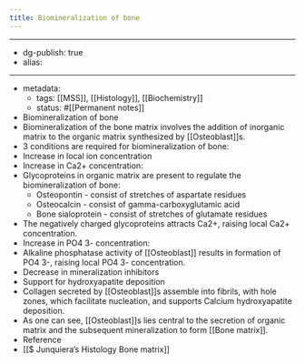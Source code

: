 ```yaml
---
title: Biomineralization of bone
---
```


- --
- dg-publish: true
- alias:
- --
- metadata:
	- tags: [[MSS]], [[Histology]], [[Biochemistry]]
	- status: #[[Permanent notes]]
- Biomineralization of bone
- Biomineralization of the bone matrix involves the addition of inorganic matrix to the organic matrix synthesized by [[Osteoblast]]s.
- 3 conditions are required for biomineralization of bone:
- Increase in local ion concentration
- Increase in Ca2+ concentration:
- Glycoproteins in organic matrix are present to regulate the biomineralization of bone:
	- Osteopontin - consist of stretches of aspartate residues
	- Osteocalcin - consist of gamma-carboxyglutamic acid
	- Bone sialoprotein - consist of stretches of glutamate residues
- The negatively charged glycoproteins attracts Ca2+, raising local Ca2+ concentration.
- Increase in PO4 3- concentration:
- Alkaline phosphatase activity of [[Osteoblast]] results in formation of PO4 3-, raising local PO4 3- concentration.
- Decrease in mineralization inhibitors
- Support for hydroxyapatite deposition
- Collagen secreted by [[Osteoblast]]s assemble into fibrils, with hole zones, which facilitate nucleation, and supports Calcium hydroxyapatite deposition.
- As one can see, [[Osteoblast]]s lies central to the secretion of organic matrix and the subsequent mineralization to form [[Bone matrix]].
- Reference
- [[$ Junquiera’s Histology  Bone matrix]]